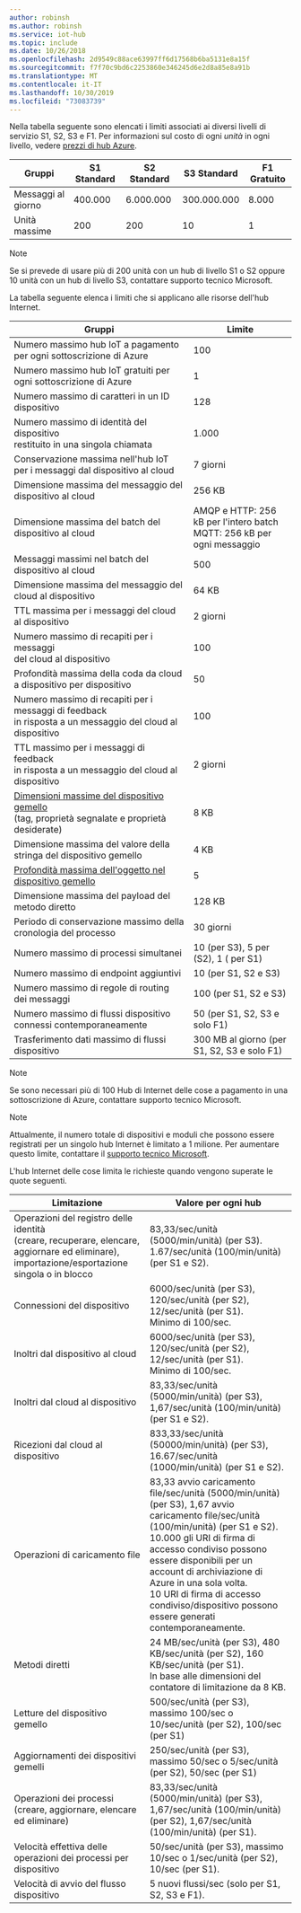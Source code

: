```yaml
---
author: robinsh
ms.author: robinsh
ms.service: iot-hub
ms.topic: include
ms.date: 10/26/2018
ms.openlocfilehash: 2d9549c88ace63997ff6d17568b6ba5131e8a15f
ms.sourcegitcommit: f7f70c9bd6c2253860e346245d6e2d8a85e8a91b
ms.translationtype: MT
ms.contentlocale: it-IT
ms.lasthandoff: 10/30/2019
ms.locfileid: "73083739"
---
```

Nella tabella seguente sono elencati i limiti associati ai diversi livelli di servizio S1, S2, S3 e F1. Per informazioni sul costo di ogni *unità* in ogni livello, vedere [prezzi di hub Azure](https://azure.microsoft.com/pricing/details/iot-hub/).

| Gruppi | S1 Standard | S2 Standard | S3 Standard | F1 Gratuito |
| --- | --- | --- | --- | --- |
| Messaggi al giorno |400.000 |6\.000.000 |300.000.000 |8\.000 |
| Unità massime |200 |200 |10 |1 |

> [!NOTE]
> Se si prevede di usare più di 200 unità con un hub di livello S1 o S2 oppure 10 unità con un hub di livello S3, contattare supporto tecnico Microsoft.
> 
> 

La tabella seguente elenca i limiti che si applicano alle risorse dell'hub Internet.

| Gruppi | Limite |
| --- | --- |
| Numero massimo hub IoT a pagamento per ogni sottoscrizione di Azure |100 |
| Numero massimo hub IoT gratuiti per ogni sottoscrizione di Azure |1 |
| Numero massimo di caratteri in un ID dispositivo | 128 |
| Numero massimo di identità del dispositivo<br/> restituito in una singola chiamata |1\.000 |
| Conservazione massima nell'hub IoT per i messaggi dal dispositivo al cloud |7 giorni |
| Dimensione massima del messaggio del dispositivo al cloud |256 KB |
| Dimensione massima del batch del dispositivo al cloud |AMQP e HTTP: 256 kB per l'intero batch <br/>MQTT: 256 kB per ogni messaggio |
| Messaggi massimi nel batch del dispositivo al cloud |500 |
| Dimensione massima del messaggio del cloud al dispositivo |64 KB |
| TTL massima per i messaggi del cloud al dispositivo |2 giorni |
| Numero massimo di recapiti per i messaggi <br/> del cloud al dispositivo |100 |
| Profondità massima della coda da cloud a dispositivo per dispositivo |50 |
| Numero massimo di recapiti per i messaggi di feedback <br/> in risposta a un messaggio del cloud al dispositivo |100 |
| TTL massimo per i messaggi di feedback <br/> in risposta a un messaggio del cloud al dispositivo |2 giorni |
| [Dimensioni massime del dispositivo gemello](../articles/iot-hub/iot-hub-devguide-device-twins.md#device-twin-size) <br/> (tag, proprietà segnalate e proprietà desiderate) | 8 KB |
| Dimensione massima del valore della stringa del dispositivo gemello | 4 KB |
| [Profondità massima dell'oggetto nel dispositivo gemello](../articles/iot-hub/iot-hub-devguide-device-twins.md#tags-and-properties-format) | 5 |
| Dimensione massima del payload del metodo diretto | 128 KB |
| Periodo di conservazione massimo della cronologia del processo | 30 giorni |
| Numero massimo di processi simultanei | 10 (per S3), 5 per (S2), 1 ( per S1) |
| Numero massimo di endpoint aggiuntivi | 10 (per S1, S2 e S3) |
| Numero massimo di regole di routing dei messaggi | 100 (per S1, S2 e S3) |
| Numero massimo di flussi dispositivo connessi contemporaneamente | 50 (per S1, S2, S3 e solo F1) |
| Trasferimento dati massimo di flussi dispositivo | 300 MB al giorno (per S1, S2, S3 e solo F1) |

> [!NOTE]
> Se sono necessari più di 100 Hub di Internet delle cose a pagamento in una sottoscrizione di Azure, contattare supporto tecnico Microsoft.

> [!NOTE]
> Attualmente, il numero totale di dispositivi e moduli che possono essere registrati per un singolo hub Internet è limitato a 1 milione. Per aumentare questo limite, contattare il [supporto tecnico Microsoft](https://azure.microsoft.com/support/options/).

L'hub Internet delle cose limita le richieste quando vengono superate le quote seguenti.

| Limitazione | Valore per ogni hub |
| --- | --- |
| Operazioni del registro delle identità <br/> (creare, recuperare, elencare, aggiornare ed eliminare), <br/> importazione/esportazione singola o in blocco |83,33/sec/unità (5000/min/unità) (per S3). <br/> 1.67/sec/unità (100/min/unità) (per S1 e S2). |
| Connessioni del dispositivo |6000/sec/unità (per S3), 120/sec/unità (per S2), 12/sec/unità (per S1). <br/>Minimo di 100/sec. |
| Inoltri dal dispositivo al cloud |6000/sec/unità (per S3), 120/sec/unità (per S2), 12/sec/unità (per S1). <br/>Minimo di 100/sec. |
| Inoltri dal cloud al dispositivo | 83,33/sec/unità (5000/min/unità) (per S3), 1,67/sec/unità (100/min/unità) (per S1 e S2). |
| Ricezioni dal cloud al dispositivo |833,33/sec/unità (50000/min/unità) (per S3), 16.67/sec/unità (1000/min/unità) (per S1 e S2). |
| Operazioni di caricamento file |83,33 avvio caricamento file/sec/unità (5000/min/unità) (per S3), 1,67 avvio caricamento file/sec/unità (100/min/unità) (per S1 e S2). <br/> 10.000 gli URI di firma di accesso condiviso possono essere disponibili per un account di archiviazione di Azure in una sola volta.<br/> 10 URI di firma di accesso condiviso/dispositivo possono essere generati contemporaneamente. |
| Metodi diretti | 24 MB/sec/unità (per S3), 480 KB/sec/unità (per S2), 160 KB/sec/unità (per S1).<br/> In base alle dimensioni del contatore di limitazione da 8 KB. |
| Letture del dispositivo gemello | 500/sec/unità (per S3), massimo 100/sec o 10/sec/unità (per S2), 100/sec (per S1) |
| Aggiornamenti dei dispositivi gemelli | 250/sec/unità (per S3), massimo 50/sec o 5/sec/unità (per S2), 50/sec (per S1) |
| Operazioni dei processi <br/> (creare, aggiornare, elencare ed eliminare) | 83,33/sec/unità (5000/min/unità) (per S3), 1,67/sec/unità (100/min/unità) (per S2), 1,67/sec/unità (100/min/unità) (per S1). |
| Velocità effettiva delle operazioni dei processi per dispositivo | 50/sec/unità (per S3), massimo 10/sec o 1/sec/unità (per S2), 10/sec (per S1). |
| Velocità di avvio del flusso dispositivo | 5 nuovi flussi/sec (solo per S1, S2, S3 e F1). |
